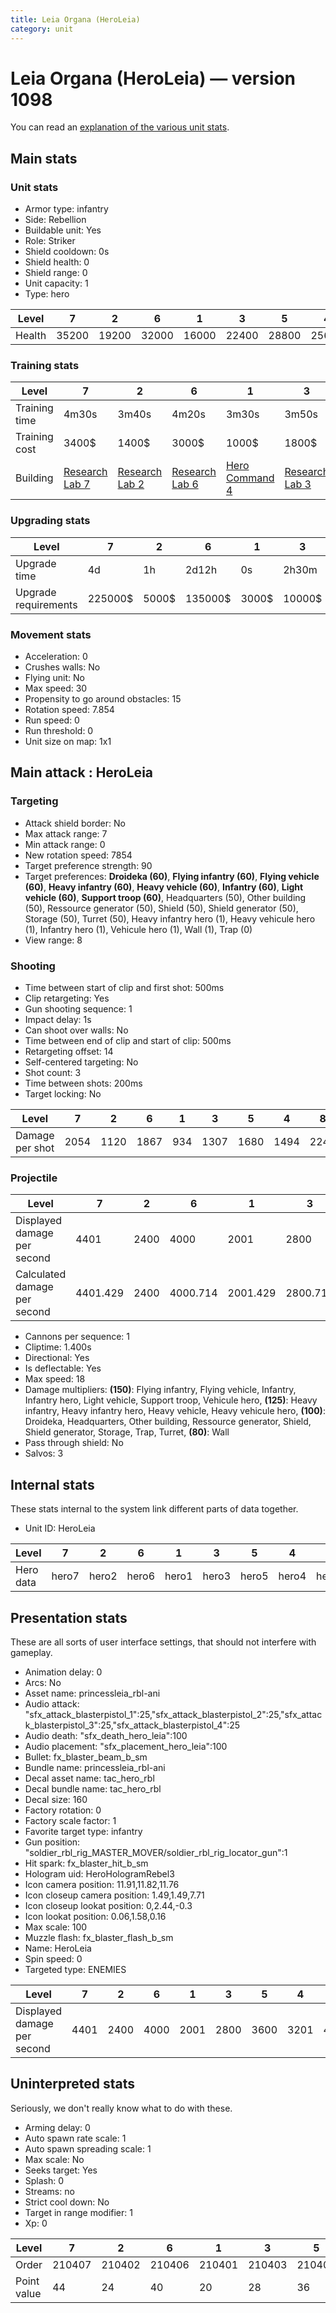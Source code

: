 ```yaml
---
title: Leia Organa (HeroLeia)
category: unit
---
```


# Leia Organa (HeroLeia) — version 1098

You can read an [explanation  of the various unit stats](unitexplained.md).

## Main stats

### Unit stats

  * Armor type: infantry
  * Side: Rebellion
  * Buildable unit: Yes
  * Role: Striker
  * Shield cooldown: 0s
  * Shield health: 0
  * Shield range: 0
  * Unit capacity: 1
  * Type: hero

|Level |7    |2    |6    |1    |3    |5    |4    |8    |9    |10   |
|------|-----|-----|-----|-----|-----|-----|-----|-----|-----|-----|
|Health|35200|19200|32000|16000|22400|28800|25600|38400|41600|48000|


### Training stats

|Level        |7                                     |2                                     |6                                     |1                                          |3                                     |5                                     |4                                     |8                                     |9                                     |10                                     |
|-------------|--------------------------------------|--------------------------------------|--------------------------------------|-------------------------------------------|--------------------------------------|--------------------------------------|--------------------------------------|--------------------------------------|--------------------------------------|---------------------------------------|
|Training time|4m30s                                 |3m40s                                 |4m20s                                 |3m30s                                      |3m50s                                 |4m10s                                 |4m                                    |9m20s                                 |9m40s                                 |10m                                    |
|Training cost|3400$                                 |1400$                                 |3000$                                 |1000$                                      |1800$                                 |2600$                                 |2200$                                 |4000$                                 |4200$                                 |4600$                                  |
|Building     |[Research Lab 7](rebelOffenseLab.html)|[Research Lab 2](rebelOffenseLab.html)|[Research Lab 6](rebelOffenseLab.html)|[Hero Command 4](rebelTacticalCommand.html)|[Research Lab 3](rebelOffenseLab.html)|[Research Lab 5](rebelOffenseLab.html)|[Research Lab 4](rebelOffenseLab.html)|[Research Lab 8](rebelOffenseLab.html)|[Research Lab 9](rebelOffenseLab.html)|[Research Lab 10](rebelOffenseLab.html)|


### Upgrading stats

|Level               |7      |2    |6      |1    |3     |5     |4     |8      |9       |10      |
|--------------------|-------|-----|-------|-----|------|------|------|-------|--------|--------|
|Upgrade time        |4d     |1h   |2d12h  |0s   |2h30m |20h   |7h    |6d     |1w1d    |1w5d    |
|Upgrade requirements|225000$|5000$|135000$|3000$|10000$|50000$|20000$|450000$|1500000$|2500000$|


### Movement stats

  * Acceleration: 0
  * Crushes walls: No
  * Flying unit: No
  * Max speed: 30
  * Propensity to go around obstacles: 15
  * Rotation speed: 7.854
  * Run speed: 0
  * Run threshold: 0
  * Unit size on map: 1x1

## Main attack : HeroLeia

### Targeting

  * Attack shield border: No
  * Max attack range: 7
  * Min attack range: 0
  * New rotation speed: 7854
  * Target preference strength: 90
  * Target preferences: **Droideka (60)**, **Flying infantry (60)**, **Flying vehicle (60)**, **Heavy infantry (60)**, **Heavy vehicle (60)**, **Infantry (60)**, **Light vehicle (60)**, **Support troop (60)**, Headquarters (50), Other building (50), Ressource generator (50), Shield (50), Shield generator (50), Storage (50), Turret (50), Heavy infantry hero (1), Heavy vehicule hero (1), Infantry hero (1), Vehicule hero (1), Wall (1), Trap (0)
  * View range: 8

### Shooting

  * Time between start of clip and first shot: 500ms
  * Clip retargeting: Yes
  * Gun shooting sequence: 1
  * Impact delay: 1s
  * Can shoot over walls: No
  * Time between end of clip and start of clip: 500ms
  * Retargeting offset: 14
  * Self-centered targeting: No
  * Shot count: 3
  * Time between shots: 200ms
  * Target locking: No

|Level          |7   |2   |6   |1  |3   |5   |4   |8   |9   |10  |
|---------------|----|----|----|---|----|----|----|----|----|----|
|Damage per shot|2054|1120|1867|934|1307|1680|1494|2240|2427|2800|


### Projectile

|Level                       |7       |2   |6       |1       |3       |5   |4       |8   |9       |10  |
|----------------------------|--------|----|--------|--------|--------|----|--------|----|--------|----|
|Displayed damage per second |4401    |2400|4000    |2001    |2800    |3600|3201    |4800|5200    |6000|
|Calculated damage per second|4401.429|2400|4000.714|2001.429|2800.714|3600|3201.429|4800|5200.714|6000|


  * Cannons per sequence: 1
  * Cliptime: 1.400s
  * Directional: Yes
  * Is deflectable: Yes
  * Max speed: 18
  * Damage multipliers: **(150)**: Flying infantry, Flying vehicle, Infantry, Infantry hero, Light vehicle, Support troop, Vehicule hero, **(125)**: Heavy infantry, Heavy infantry hero, Heavy vehicle, Heavy vehicule hero, **(100)**: Droideka, Headquarters, Other building, Ressource generator, Shield, Shield generator, Storage, Trap, Turret, **(80)**: Wall
  * Pass through shield: No
  * Salvos: 3

## Internal stats

These stats internal to the system link different parts of data together.

  * Unit ID: HeroLeia

|Level    |7    |2    |6    |1    |3    |5    |4    |8    |9    |10    |
|---------|-----|-----|-----|-----|-----|-----|-----|-----|-----|------|
|Hero data|hero7|hero2|hero6|hero1|hero3|hero5|hero4|hero8|hero9|hero10|


## Presentation stats

These are all sorts of user interface settings, that should not interfere with gameplay.

  * Animation delay: 0
  * Arcs: No
  * Asset name: princessleia_rbl-ani
  * Audio attack: "sfx_attack_blasterpistol_1":25,"sfx_attack_blasterpistol_2":25,"sfx_attack_blasterpistol_3":25,"sfx_attack_blasterpistol_4":25
  * Audio death: "sfx_death_hero_leia":100
  * Audio placement: "sfx_placement_hero_leia":100
  * Bullet: fx_blaster_beam_b_sm
  * Bundle name: princessleia_rbl-ani
  * Decal asset name: tac_hero_rbl
  * Decal bundle name: tac_hero_rbl
  * Decal size: 160
  * Factory rotation: 0
  * Factory scale factor: 1
  * Favorite target type: infantry
  * Gun position: "soldier_rbl_rig_MASTER_MOVER/soldier_rbl_rig_locator_gun":1
  * Hit spark: fx_blaster_hit_b_sm
  * Hologram uid: HeroHologramRebel3
  * Icon camera position: 11.91,11.82,11.76
  * Icon closeup camera position: 1.49,1.49,7.71
  * Icon closeup lookat position: 0,2.44,-0.3
  * Icon lookat position: 0.06,1.58,0.16
  * Max scale: 100
  * Muzzle flash: fx_blaster_flash_b_sm
  * Name: HeroLeia
  * Spin speed: 0
  * Targeted type: ENEMIES

|Level                      |7   |2   |6   |1   |3   |5   |4   |8   |9   |10  |
|---------------------------|----|----|----|----|----|----|----|----|----|----|
|Displayed damage per second|4401|2400|4000|2001|2800|3600|3201|4800|5200|6000|


## Uninterpreted stats

Seriously, we don't really know what to do with these.

  * Arming delay: 0
  * Auto spawn rate scale: 1
  * Auto spawn spreading scale: 1
  * Max scale: No
  * Seeks target: Yes
  * Splash: 0
  * Streams: no
  * Strict cool down: No
  * Target in range modifier: 1
  * Xp: 0

|Level      |7     |2     |6     |1     |3     |5     |4     |8     |9     |10    |
|-----------|------|------|------|------|------|------|------|------|------|------|
|Order      |210407|210402|210406|210401|210403|210405|210404|210408|210409|210410|
|Point value|44    |24    |40    |20    |28    |36    |32    |48    |52    |60    |


